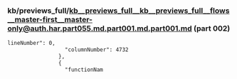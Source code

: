 ### kb/previews_full/kb__previews_full__kb__previews_full__flows__master-first__master-only@auth.har.part055.md.part001.md.part001.md (part 002)

```md
lineNumber": 0,
                  "columnNumber": 4732
                },
                {
                  "functionNam
```

```
